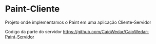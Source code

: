 # Paint-Cliente
Projeto onde implementamos o Paint em uma aplicação Cliente-Servidor

Codigo da parte do servidor https://github.com/CaioWedar/CaioWedar-Paint-Servidor
